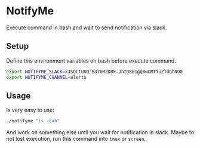 # NotifyMe

Execute command in bash and wait to send notification via slack.

## Setup

Define this environment variables on bash before execute command.

```bash
export NOTIFYME_SLACK=x35QCtUUQ*B376M2D8F.JntD801gqXwOMTYuZTdGhNQ0
export NOTIFYME_CHANNEL=alerts
```

## Usage

Is very easy to use:

```bash
./notifyme "ls -lah"
```

And work on something else until you wait for notification in slack. Maybe to not lost execution, run this command into `tmux` or `screen`.
